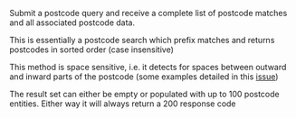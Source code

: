 Submit a postcode query and receive a complete list of postcode matches and all associated postcode data.

This is essentially a postcode search which prefix matches and returns postcodes in sorted order (case insensitive)

This method is space sensitive, i.e. it detects for spaces between outward and inward parts of the postcode (some examples detailed in this [issue](https://github.com/ideal-postcodes/postcodes.io/issues/44))

The result set can either be empty or populated with up to 100 postcode entities. Either way it will always return a 200 response code

